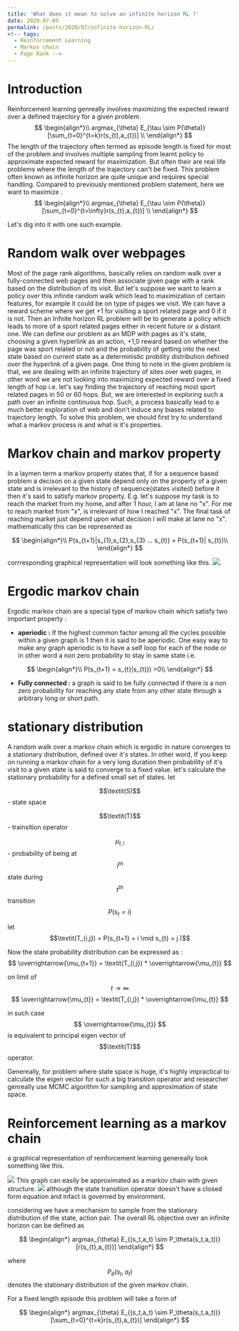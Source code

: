 ```yaml
---
title: 'What does it mean to solve an infinite horizon RL ?'
date: 2020-07-05
permalink: /posts/2020/07/infinite-horizon-RL/
<!-- tags:
  - Reinforcement Learning
  - Markov chain
  - Page Rank -->
---
```


# Introduction
<script type="text/javascript" async
  src="https://cdn.mathjax.org/mathjax/latest/MathJax.js?config=TeX-MML-AM_CHTML">
</script>
Reinforcement learning genreally involves maximizing the expected reward over a defined trajectory for a given problem. 
$$
\begin{align*}\\
argmax_{\theta} E_{\tau \sim P(\theta)}[\sum_{t=0}^{t=k}r(s_{t},a_{t})]
\\
\end{align*}
$$
The length of the trajectory often termed as episode length is fixed for most of the problem and involves  multiple sampling from learnt policy to approximate expected reward for maximization. But often their are real life problems where the length of the trajectory can't be fixed. This problem often known as infinite horizon are quite unique and requires special handling. Compared to previously mentioned problem statement, here we want to maximize .
$$
\begin{align*}\\
argmax_{\theta} E_{\tau \sim P(\theta)}[\sum_{t=0}^{t=\infty}r(s_{t},a_{t})]
\\
\end{align*}
$$

Let's dig into it with one such example. 


# Random walk over webpages

Most of the page rank algorithms, basically relies on random walk over a fully-connected web pages and then associate given page with a rank based on the distribution of its visit. But let's suppose we want to learn a policy over this infinite random walk which lead to maximization of certain features, for example it could be on type of pages we visit. We can have a reward scheme where we get +1 for visiting a sport related page and 0 if it is not. Then an Infnite horizon RL problem will be to generate a policy which leads to more of a sport related pages either in recent future or a distant one.  We can define our problem as an MDP with pages as it's state, choosing a given hyperlink as an action, +1,0 reward based on whether the page was sport related or not and the probability of getting into the next state based on current state as a deterministic probility distribution defined over the hyperlink of a given page. One thing to note in the given problem is that, we are dealing with an infinite trajectory of sites over web pages, in other word we are not looking into maximizing expected reward over a fixed length of hop i.e.  let's say finding the trajectory of reaching most sport related pages in 50 or 60 hops. But, we are interested in exploring such a path over an infinite continuous hop. Such, a process basically  lead to a much better exploration of web and don't induce any biases related to trajectory length. To solve this problem, we should first try to understand what a markov process is and what is it's properties.   

# Markov chain and markov property
In a laymen term a markov property states that, if for a sequence based problem a decison on a given state depend only on the property of a given state and is irrelevant to the history of sequence(states visited) before it then it's said to satisfy markov property. E.g. let's suppose my task is to reach the market from my home, and after 1 hour, I am at lane no "x".  For me to reach market from "x", is irrelevant of how I reached "x". The final task of reaching market just depend upon what decision I will make at lane no "x". mathematically this can be represented as 

$$
\begin{align*}\\
P(s_{t+1}|s_{1},s_{2},s_{3} ... s_{t)} = P(s_{t+1}| s_{t})\\
\end{align*}
$$

corrresponding graphical representation will look something like this.
![](https://kyrs.github.io/files/infnite-horizon/markov_chain.png).

# Ergodic markov chain
Ergodic markov chain are a special type of markov chain which satisfy two important property :
- **aperiodic :** If the highest common factor among all the cycles possible within a given graph is 1 then it is said to be aperiodic. One easy way to make any graph aperiodic is to have a self loop for each of the node or in other word a non zero probability to stay in same state i.e.

$$
\begin{align*}\\
P(s_{t+1} = s_{t}|s_{t)}) >0\\
\end{align*}
$$
- **Fully connected :** a graph is said to be fully connected if there is a non zero probability for reaching any state from any other state through a arbitrary long or short path. 

# stationary distribution
A random walk over a markov chain which is ergodic in nature converges to a stationary distribution, defined over it's states. In other word, If you keep on running a markov chain for a very long duration then probability of it's visit to a given state is said to converge to a fixed value. 
let's calculate the stationary probability for a defined small set of states. 
let 

$$\textit(S)$$ - state space 

$$\textit(T)$$ - trainsition operator 

$$\mu_{t,i}$$ - probability of being at $$i^{th}$$ state during $$t^{th}$$ transition $$ P(s_t = i)$$ 

let $$\textit(T_{i,j}) =  P(s_{t+1} = i \mid s_{t} = j )$$ 

Now the state probability distribution can be expressed as :
$$
 \overrightarrow{\mu_{t+1}}  = \textit(T_{i,j}) * \overrightarrow{\mu_{t}}
$$

on limit of $$t \rightarrow \infty$$ $$
 \overrightarrow{\mu_{t}}  = \textit(T_{i,j}) * \overrightarrow{\mu_{t}}
$$

in such case $$ \overrightarrow{\mu_{t}} $$ is equivalent to principal eigen vector of $$\textit(T)$$ operator.

Genereally, for problem where state space is huge, it's highly impractical to calculate the eigen vector for such a big transition operator and researcher genreally use MCMC algorithm for sampling and approximation of state space. 

# Reinforcement learning as a markov chain
a graphical representation of reinforcement learning genereally look something like this.

![](https://kyrs.github.io/files/infnite-horizon/Rl.png)
This graph can easily be approximated as a markov chain with given structure.
![](https://kyrs.github.io/files/infnite-horizon/RL_markov_chain.png)
although the state transition operator doesn't have a closed form equation and infact is governed by environment.

considering we have a mechanism to sample from the stationary distribution of the state, action pair. The overall RL objective over an infinite horizon can be defined as 

$$
\begin{align*}
 argmax_{\theta} E_{(s_t,a_t) \sim P_\theta(s_t,a_t))}[r(s_{t},a_{t})] 
 \end{align*}
 $$ 



where $$ P_\theta(s_t,a_t)$$ denotes the stationary distribution of the given markov chain. 

For a fixed length episode this problem will take a form of  


$$
\begin{align*}
 argmax_{\theta} E_{(s_t,a_t) \sim P_\theta(s_t,a_t))}[\sum_{t=0}^{t=k}r(s_{t},a_{t})] 
 \end{align*}
 $$ 



<!-- $$
\begin{align*}
  & \phi(x,y) = \phi \left(\sum_{i=1}^n x_ie_i, \sum_{j=1}^n y_je_j \right)
  = \sum_{i=1}^n \sum_{j=1}^n x_i y_j \phi(e_i, e_j) = \\
  & (x_1, \ldots, x_n) \left( \begin{array}{ccc}
      \phi(e_1, e_1) & \cdots & \phi(e_1, e_n) \\
      \vdots & \ddots & \vdots \\
      \phi(e_n, e_1) & \cdots & \phi(e_n, e_n)
    \end{array} \right)
  \left( \begin{array}{c}
      y_1 \\
      \vdots \\
      y_n
    \end{array} \right)
\end{align*}
$$ -->